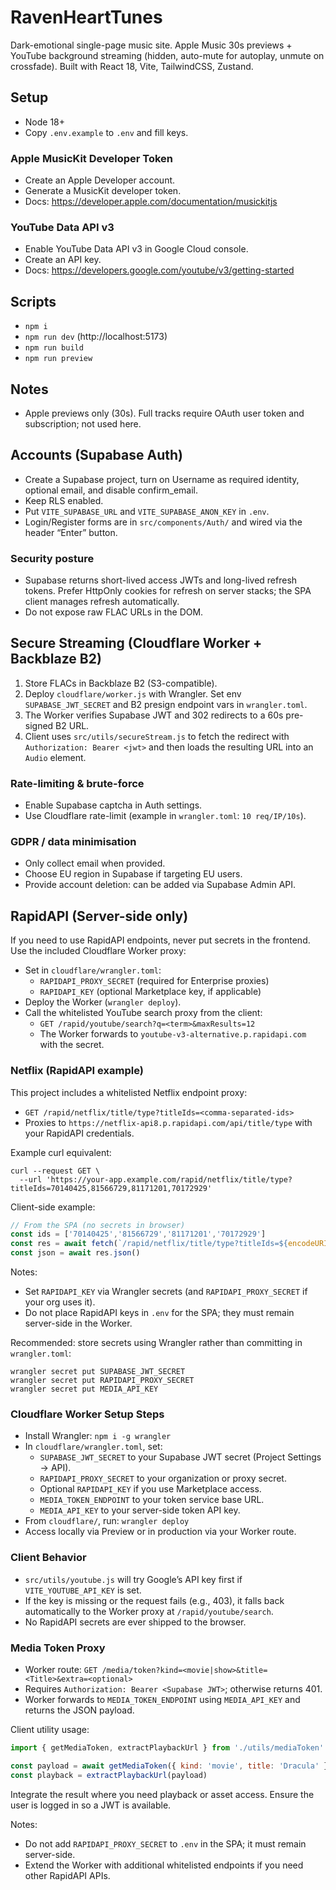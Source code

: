 # RavenHeartTunes

Dark-emotional single-page music site. Apple Music 30s previews + YouTube background streaming (hidden, auto-mute for autoplay, unmute on crossfade). Built with React 18, Vite, TailwindCSS, Zustand.

## Setup

- Node 18+
- Copy `.env.example` to `.env` and fill keys.

### Apple MusicKit Developer Token
- Create an Apple Developer account.
- Generate a MusicKit developer token.
- Docs: https://developer.apple.com/documentation/musickitjs

### YouTube Data API v3
- Enable YouTube Data API v3 in Google Cloud console.
- Create an API key.
- Docs: https://developers.google.com/youtube/v3/getting-started

## Scripts

- `npm i`
- `npm run dev` (http://localhost:5173)
- `npm run build`
- `npm run preview`

## Notes
- Apple previews only (30s). Full tracks require OAuth user token and subscription; not used here.

## Accounts (Supabase Auth)

- Create a Supabase project, turn on Username as required identity, optional email, and disable confirm_email.
- Keep RLS enabled.
- Put `VITE_SUPABASE_URL` and `VITE_SUPABASE_ANON_KEY` in `.env`.
- Login/Register forms are in `src/components/Auth/` and wired via the header “Enter” button.

### Security posture
- Supabase returns short-lived access JWTs and long-lived refresh tokens. Prefer HttpOnly cookies for refresh on server stacks; the SPA client manages refresh automatically.
- Do not expose raw FLAC URLs in the DOM.

## Secure Streaming (Cloudflare Worker + Backblaze B2)

1. Store FLACs in Backblaze B2 (S3-compatible).
2. Deploy `cloudflare/worker.js` with Wrangler. Set env `SUPABASE_JWT_SECRET` and B2 presign endpoint vars in `wrangler.toml`.
3. The Worker verifies Supabase JWT and 302 redirects to a 60s pre-signed B2 URL.
4. Client uses `src/utils/secureStream.js` to fetch the redirect with `Authorization: Bearer <jwt>` and then loads the resulting URL into an `Audio` element.

### Rate-limiting & brute-force
- Enable Supabase captcha in Auth settings.
- Use Cloudflare rate-limit (example in `wrangler.toml`: `10 req/IP/10s`).

### GDPR / data minimisation
- Only collect email when provided.
- Choose EU region in Supabase if targeting EU users.
- Provide account deletion: can be added via Supabase Admin API.

## RapidAPI (Server-side only)

If you need to use RapidAPI endpoints, never put secrets in the frontend. Use the included Cloudflare Worker proxy:

- Set in `cloudflare/wrangler.toml`:
  - `RAPIDAPI_PROXY_SECRET` (required for Enterprise proxies)
  - `RAPIDAPI_KEY` (optional Marketplace key, if applicable)
- Deploy the Worker (`wrangler deploy`).
- Call the whitelisted YouTube search proxy from the client:
  - `GET /rapid/youtube/search?q=<term>&maxResults=12`
  - The Worker forwards to `youtube-v3-alternative.p.rapidapi.com` with the secret.

### Netflix (RapidAPI example)

This project includes a whitelisted Netflix endpoint proxy:

- `GET /rapid/netflix/title/type?titleIds=<comma-separated-ids>`
- Proxies to `https://netflix-api8.p.rapidapi.com/api/title/type` with your RapidAPI credentials.

Example curl equivalent:

```
curl --request GET \
  --url 'https://your-app.example.com/rapid/netflix/title/type?titleIds=70140425,81566729,81171201,70172929'
```

Client-side example:

```js
// From the SPA (no secrets in browser)
const ids = ['70140425','81566729','81171201','70172929']
const res = await fetch(`/rapid/netflix/title/type?titleIds=${encodeURIComponent(ids.join(','))}`)
const json = await res.json()
```

Notes:
- Set `RAPIDAPI_KEY` via Wrangler secrets (and `RAPIDAPI_PROXY_SECRET` if your org uses it).
- Do not place RapidAPI keys in `.env` for the SPA; they must remain server-side in the Worker.

Recommended: store secrets using Wrangler rather than committing in `wrangler.toml`:

```
wrangler secret put SUPABASE_JWT_SECRET
wrangler secret put RAPIDAPI_PROXY_SECRET
wrangler secret put MEDIA_API_KEY
```

### Cloudflare Worker Setup Steps

- Install Wrangler: `npm i -g wrangler`
- In `cloudflare/wrangler.toml`, set:
  - `SUPABASE_JWT_SECRET` to your Supabase JWT secret (Project Settings → API).
  - `RAPIDAPI_PROXY_SECRET` to your organization or proxy secret.
  - Optional `RAPIDAPI_KEY` if you use Marketplace access.
  - `MEDIA_TOKEN_ENDPOINT` to your token service base URL.
  - `MEDIA_API_KEY` to your server-side token API key.
- From `cloudflare/`, run: `wrangler deploy`
- Access locally via Preview or in production via your Worker route.

### Client Behavior

- `src/utils/youtube.js` will try Google’s API key first if `VITE_YOUTUBE_API_KEY` is set.
- If the key is missing or the request fails (e.g., 403), it falls back automatically to the Worker proxy at `/rapid/youtube/search`.
- No RapidAPI secrets are ever shipped to the browser.

### Media Token Proxy

- Worker route: `GET /media/token?kind=<movie|show>&title=<Title>&extra=<optional>`
- Requires `Authorization: Bearer <Supabase JWT>`; otherwise returns 401.
- Worker forwards to `MEDIA_TOKEN_ENDPOINT` using `MEDIA_API_KEY` and returns the JSON payload.

Client utility usage:

```js
import { getMediaToken, extractPlaybackUrl } from './utils/mediaToken'

const payload = await getMediaToken({ kind: 'movie', title: 'Dracula' })
const playback = extractPlaybackUrl(payload)
```

Integrate the result where you need playback or asset access. Ensure the user is logged in so a JWT is available.

Notes:
- Do not add `RAPIDAPI_PROXY_SECRET` to `.env` in the SPA; it must remain server-side.
- Extend the Worker with additional whitelisted endpoints if you need other RapidAPI APIs.